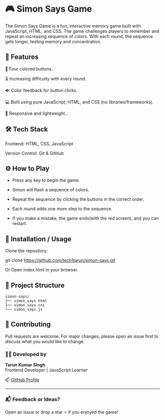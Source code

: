 # 🎮 Simon Says Game

The Simon Says Game is a fun, interactive memory game built with JavaScript, HTML, and CSS. The game challenges players to remember and repeat an increasing sequence of colors. With each round, the sequence gets longer, testing memory and concentration.

## 📌 Features

🎨 Four colored buttons.

⏳ Increasing difficulty with every round.

🔊 Color feedback for button clicks.

💻 Built using pure JavaScript, HTML, and CSS (no libraries/frameworks).

📱 Responsive and lightweight..

## 🛠️ Tech Stack

Frontend: HTML, CSS, JavaScript

Version Control: Git & GitHub

## ⚙️ How to Play

- Press any key to begin the game.

- Simon will flash a sequence of colors.

- Repeat the sequence by clicking the buttons in the correct order.

- Each round adds one more step to the sequence.

- If you make a mistake, the game ends(with the red screen), and you can restart.

<!-- 📸 Screenshots (Optional)

Add screenshots or GIFs of your game here. -->

## 🚀 Installation / Usage

Clone the repository:

git clone https://github.com/tech1tarun/simon-says.git

Or Open index.html in your browser.

## 📂 Project Structure

```
simon-says/
├── simon_says.html
├── simon_says.css
└── simon_says.js
```

## 🤝 Contributing

Pull requests are welcome. For major changes, please open an issue first to discuss what you would like to change.

### 👨‍💻 Developed by

**Tarun Kumar Singh**  
Frontend Developer | JavaScript Learner

📫 [GitHub Profile](https://github.com/tech1tarun)

---

### 📬 Feedback or Ideas?

Open an issue or drop a star ⭐ if you enjoyed the game!
